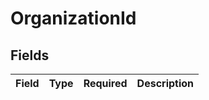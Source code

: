 # OrganizationId


## Fields

| Field       | Type        | Required    | Description |
| ----------- | ----------- | ----------- | ----------- |